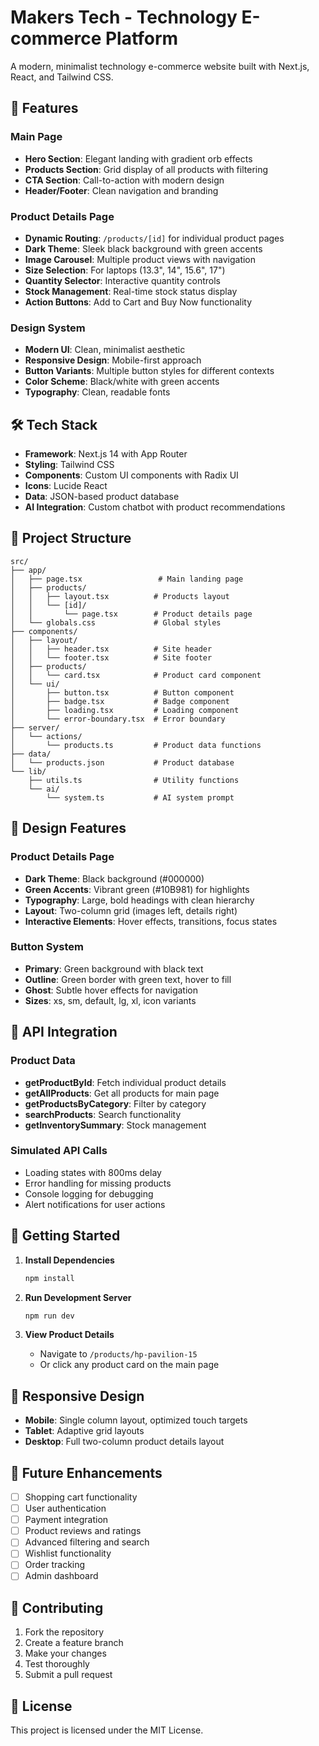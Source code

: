 # Makers Tech - Technology E-commerce Platform

A modern, minimalist technology e-commerce website built with Next.js, React, and Tailwind CSS.

## 🚀 Features

### Main Page
- **Hero Section**: Elegant landing with gradient orb effects
- **Products Section**: Grid display of all products with filtering
- **CTA Section**: Call-to-action with modern design
- **Header/Footer**: Clean navigation and branding

### Product Details Page
- **Dynamic Routing**: `/products/[id]` for individual product pages
- **Dark Theme**: Sleek black background with green accents
- **Image Carousel**: Multiple product views with navigation
- **Size Selection**: For laptops (13.3", 14", 15.6", 17")
- **Quantity Selector**: Interactive quantity controls
- **Stock Management**: Real-time stock status display
- **Action Buttons**: Add to Cart and Buy Now functionality

### Design System
- **Modern UI**: Clean, minimalist aesthetic
- **Responsive Design**: Mobile-first approach
- **Button Variants**: Multiple button styles for different contexts
- **Color Scheme**: Black/white with green accents
- **Typography**: Clean, readable fonts

## 🛠 Tech Stack

- **Framework**: Next.js 14 with App Router
- **Styling**: Tailwind CSS
- **Components**: Custom UI components with Radix UI
- **Icons**: Lucide React
- **Data**: JSON-based product database
- **AI Integration**: Custom chatbot with product recommendations

## 📁 Project Structure

```
src/
├── app/
│   ├── page.tsx                 # Main landing page
│   ├── products/
│   │   ├── layout.tsx          # Products layout
│   │   └── [id]/
│   │       └── page.tsx        # Product details page
│   └── globals.css             # Global styles
├── components/
│   ├── layout/
│   │   ├── header.tsx          # Site header
│   │   └── footer.tsx          # Site footer
│   ├── products/
│   │   └── card.tsx            # Product card component
│   └── ui/
│       ├── button.tsx          # Button component
│       ├── badge.tsx           # Badge component
│       ├── loading.tsx         # Loading component
│       └── error-boundary.tsx  # Error boundary
├── server/
│   └── actions/
│       └── products.ts         # Product data functions
├── data/
│   └── products.json           # Product database
└── lib/
    ├── utils.ts                # Utility functions
    └── ai/
        └── system.ts           # AI system prompt
```

## 🎨 Design Features

### Product Details Page
- **Dark Theme**: Black background (#000000)
- **Green Accents**: Vibrant green (#10B981) for highlights
- **Typography**: Large, bold headings with clean hierarchy
- **Layout**: Two-column grid (images left, details right)
- **Interactive Elements**: Hover effects, transitions, focus states

### Button System
- **Primary**: Green background with black text
- **Outline**: Green border with green text, hover to fill
- **Ghost**: Subtle hover effects for navigation
- **Sizes**: xs, sm, default, lg, xl, icon variants

## 🔧 API Integration

### Product Data
- **getProductById**: Fetch individual product details
- **getAllProducts**: Get all products for main page
- **getProductsByCategory**: Filter by category
- **searchProducts**: Search functionality
- **getInventorySummary**: Stock management

### Simulated API Calls
- Loading states with 800ms delay
- Error handling for missing products
- Console logging for debugging
- Alert notifications for user actions

## 🚀 Getting Started

1. **Install Dependencies**
   ```bash
   npm install
   ```

2. **Run Development Server**
   ```bash
   npm run dev
   ```

3. **View Product Details**
   - Navigate to `/products/hp-pavilion-15`
   - Or click any product card on the main page

## 📱 Responsive Design

- **Mobile**: Single column layout, optimized touch targets
- **Tablet**: Adaptive grid layouts
- **Desktop**: Full two-column product details layout

## 🎯 Future Enhancements

- [ ] Shopping cart functionality
- [ ] User authentication
- [ ] Payment integration
- [ ] Product reviews and ratings
- [ ] Advanced filtering and search
- [ ] Wishlist functionality
- [ ] Order tracking
- [ ] Admin dashboard

## 🤝 Contributing

1. Fork the repository
2. Create a feature branch
3. Make your changes
4. Test thoroughly
5. Submit a pull request

## 📄 License

This project is licensed under the MIT License.
